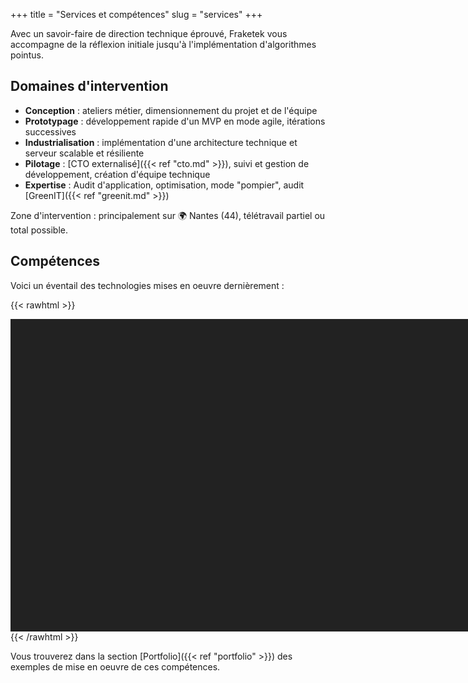 +++
title = "Services et compétences"
slug = "services"
+++

Avec un savoir-faire de direction technique éprouvé, Fraketek vous accompagne de la réflexion initiale jusqu'à l'implémentation d'algorithmes pointus.

## Domaines d'intervention
- **Conception** : ateliers métier, dimensionnement du projet et de l'équipe
- **Prototypage** : développement rapide d'un MVP en mode agile, itérations successives
- **Industrialisation** : implémentation d'une architecture technique et serveur scalable et résiliente
- **Pilotage** : [CTO externalisé]({{< ref "cto.md" >}}), suivi et gestion de développement, création d'équipe technique
- **Expertise** : Audit d'application, optimisation, mode "pompier", audit [GreenIT]({{< ref "greenit.md" >}})

Zone d'intervention : principalement sur 🌍 Nantes (44), télétravail partiel ou total possible.

## Compétences

Voici un éventail des technologies mises en oeuvre dernièrement :

{{< rawhtml >}}
<script type="text/javascript" src="/js/echarts.min.js"></script>
<div id="main" class="alignwide" style="width:1000px; height:500px; margin:0 auto; max-width: auto; background: #222;"></div>
<script type="text/javascript" src="/js/sankey_competences.js"></script>
{{< /rawhtml >}}

Vous trouverez dans la section [Portfolio]({{< ref "portfolio" >}}) des exemples de mise en oeuvre de ces compétences. 
